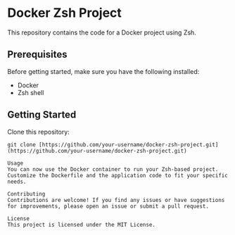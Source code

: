 # Docker Zsh Project

This repository contains the code for a Docker project using Zsh.

## Prerequisites

Before getting started, make sure you have the following installed:

- Docker
- Zsh shell

## Getting Started

Clone this repository:

   ```shell
   git clone [https://github.com/your-username/docker-zsh-project.git](https://github.com/your-username/docker-zsh-project.git)

Usage
You can now use the Docker container to run your Zsh-based project. Customize the Dockerfile and the application code to fit your specific needs.

Contributing
Contributions are welcome! If you find any issues or have suggestions for improvements, please open an issue or submit a pull request.

License
This project is licensed under the MIT License.